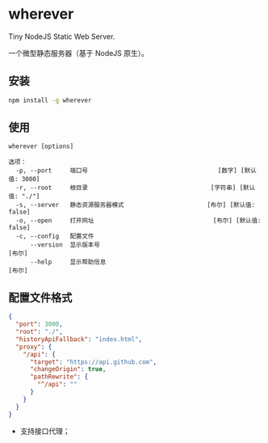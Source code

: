 # wherever

Tiny NodeJS Static Web Server.

一个微型静态服务器（基于 NodeJS 原生）。

## 安装

```bash
npm install -g wherever
```

## 使用

```text
wherever [options]

选项：
  -p, --port     端口号                                    [数字] [默认值: 3000]
  -r, --root     根目录                                  [字符串] [默认值: "./"]
  -s, --server   静态资源服务器模式                       [布尔] [默认值: false]
  -o, --open     打开网址                                 [布尔] [默认值: false]
  -c, --config   配置文件
      --version  显示版本号                                               [布尔]
      --help     显示帮助信息                                             [布尔]
```

## 配置文件格式

```json
{
  "port": 3000,
  "root": "./",
  "historyApiFallback": "index.html",
  "proxy": {
    "/api": {
      "target": "https://api.github.com",
      "changeOrigin": true,
      "pathRewrite": {
        "^/api": ""
      }
    }
  }
}
```

+ 支持接口代理；
